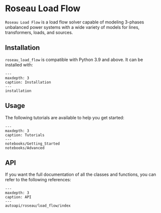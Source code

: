 # Roseau Load Flow

`Roseau Load Flow` is a load flow solver capable of modeling 3-phases unbalanced power systems with
a wide variety of models for lines, transformers, loads, and sources.

## Installation

`roseau_load_flow` is compatible with Python 3.9 and above. It can be installed with:

```{toctree}
---
maxdepth: 3
caption: Installation
---
installation
```

## Usage

The following tutorials are available to help you get started:

```{toctree}
---
maxdepth: 3
caption: Tutorials
---
notebooks/Getting_Started
notebooks/Advanced
```

## API
If you want the full documentation of all the classes and functions, you can refer to the following
references:

```{toctree}
---
maxdepth: 3
caption: API
---
autoapi/roseau/load_flow/index
```
